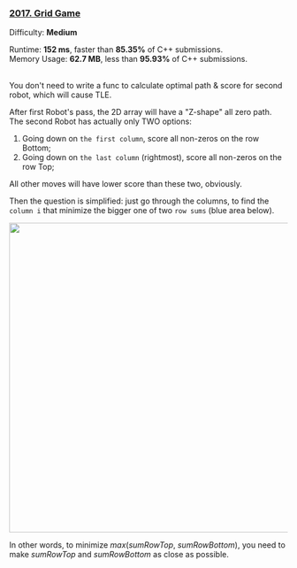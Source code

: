 
### [2017\. Grid Game](https://leetcode.com/problems/grid-game/)

Difficulty: **Medium**

Runtime: **152 ms**, faster than **85.35%** of C++ submissions.  
Memory Usage: **62.7 MB**, less than **95.93%** of C++ submissions.

<br/>  
You don't need to write a func to calculate optimal path & score for second robot, which will cause TLE.  

After first Robot's pass, the 2D array will have a "Z-shape" all zero path. The second Robot has actually only TWO options:

1. Going down on `the first column`, score all non-zeros on the row Bottom;
2. Going down on `the last column` (rightmost), score all non-zeros on the row Top;

All other moves will have lower score than these two, obviously.

Then the question is simplified: just go through the columns, to find the `column i` that minimize the bigger one of two `row sums` (blue area below).

<img src="https://miro.medium.com/max/1400/1*nrzdTiRnDqs-Lv6_hBYSiA@2x.jpeg" width="560">

In other words, to minimize *max*(*sumRowTop*, *sumRowBottom*), you need to make *sumRowTop* and *sumRowBottom* as close as possible.

